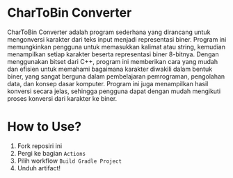 # CharToBin Converter

CharToBin Converter adalah program sederhana yang dirancang untuk mengonversi karakter dari teks input menjadi representasi biner. Program ini memungkinkan pengguna untuk memasukkan kalimat atau string, kemudian menampilkan setiap karakter beserta representasi biner 8-bitnya. Dengan menggunakan bitset dari C++, program ini memberikan cara yang mudah dan efisien untuk memahami bagaimana karakter diwakili dalam bentuk biner, yang sangat berguna dalam pembelajaran pemrograman, pengolahan data, dan konsep dasar komputer. Program ini juga menampilkan hasil konversi secara jelas, sehingga pengguna dapat dengan mudah mengikuti proses konversi dari karakter ke biner.

# How to Use?

1. Fork reposiri ini
2. Pergi ke bagian `Actions`
3. Pilih workflow `Build Gradle Project`
4. Unduh artifact!
